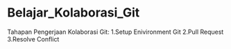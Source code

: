 # Belajar_Kolaborasi_Git
 Tahapan Pengerjaan Kolaborasi Git:
1.Setup Enivironment Git
2.Pull Request
3.Resolve Conflict
